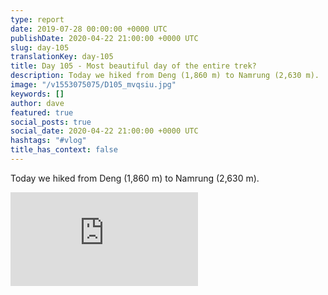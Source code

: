 ```yaml
---
type: report
date: 2019-07-28 00:00:00 +0000 UTC
publishDate: 2020-04-22 21:00:00 +0000 UTC
slug: day-105
translationKey: day-105
title: Day 105 - Most beautiful day of the entire trek?
description: Today we hiked from Deng (1,860 m) to Namrung (2,630 m).
image: "/v1553075075/D105_mvqsiu.jpg"
keywords: []
author: dave
featured: true
social_posts: true
social_date: 2020-04-22 21:00:00 +0000 UTC
hashtags: "#vlog"
title_has_context: false
---
```


Today we hiked from Deng (1,860 m) to Namrung (2,630 m).

<iframe src="https://www.youtube.com/embed/wetAVNbVr7A" frameborder="0" allow="accelerometer; autoplay; encrypted-media; gyroscope; picture-in-picture" allowfullscreen></iframe>

